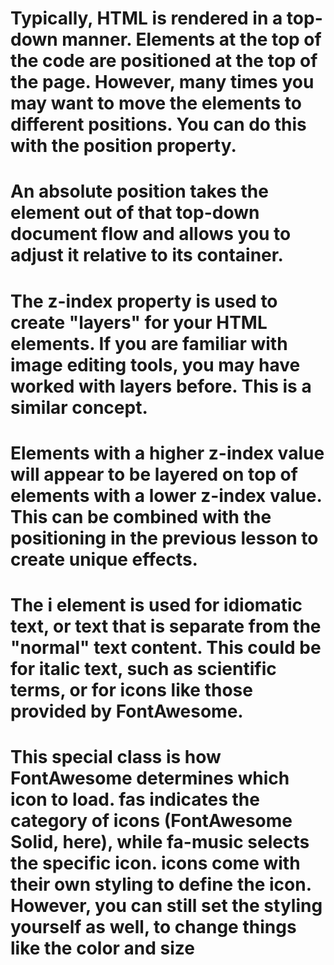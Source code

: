 # Typically, HTML is rendered in a top-down manner. Elements at the top of the code are positioned at the top of the page. However, many        times you may want to move the elements to different positions. You can do this with the position property.

#  An absolute position takes the element out of that top-down document flow and allows you to adjust it relative to its container.

# The z-index property is used to create "layers" for your HTML elements. If you are familiar with image editing tools, you may have worked with layers before. This is a similar concept.

# Elements with a higher z-index value will appear to be layered on top of elements with a lower z-index value. This can be combined with the positioning in the previous lesson to create unique effects.

# The i element is used for idiomatic text, or text that is separate from the "normal" text content. This could be for italic text, such as scientific terms, or for icons like those provided by FontAwesome.

# This special class is how FontAwesome determines which icon to load. fas indicates the category of icons (FontAwesome Solid, here), while fa-music selects the specific icon. icons come with their own styling to define the icon. However, you can still set the styling yourself as well, to change things like the color and size